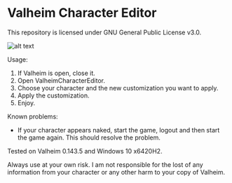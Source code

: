 # Valheim Character Editor

This repository is licensed under GNU General Public License v3.0.

![alt text](https://raw.githubusercontent.com/byt3m/Valheim-Character-Editor/main/ValheimCharacterEditor_v1.0.PNG)

Usage:
  1. If Valheim is open, close it.
  2. Open ValheimCharacterEditor.
  3. Choose your character and the new customization you want to apply.
  4. Apply the customization.
  5. Enjoy.
 
Known problems:
  - If your character appears naked, start the game, logout and then start the game again. This should resolve the problem.

Tested on Valheim 0.143.5 and Windows 10 x6420H2.

Always use at your own risk. I am not responsible for the lost of any information from your character or any other harm to your copy of Valheim.
